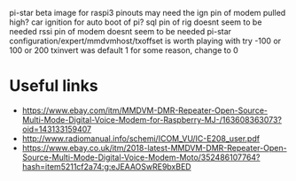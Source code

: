 pi-star beta image for raspi3
pinouts
may need the ign pin of modem pulled high? car ignition for auto boot of pi?
sql pin of rig doesnt seem to be needed
rssi pin of modem doesnt seem to be needed
pi-star configuration/expert/mmdvmhost/txoffset is worth playing with try -100 or 100 or 200
txinvert was default 1 for some reason, change to 0

# Useful links

* https://www.ebay.com/itm/MMDVM-DMR-Repeater-Open-Source-Multi-Mode-Digital-Voice-Modem-for-Raspberry-MJ-/163608363073?oid=143133159407
* http://www.radiomanual.info/schemi/ICOM_VU/IC-E208_user.pdf
* https://www.ebay.co.uk/itm/2018-latest-MMDVM-DMR-Repeater-Open-Source-Multi-Mode-Digital-Voice-Modem-Moto/352486107764?hash=item5211cf2a74:g:eJEAAOSwRE9bxBED
